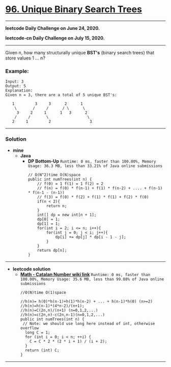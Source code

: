 # [96. Unique Binary Search Trees](https://leetcode.com/problems/unique-binary-search-trees/)

---

**leetcode Daily Challenge on June 24, 2020.**

**leetcode-cn Daily Challenge on July 15, 2020.**

---

Given n, how many structurally unique **BST's** (binary search trees) that store values 1 ... n?

### Example:
```
Input: 3
Output: 5
Explanation:
Given n = 3, there are a total of 5 unique BST's:

   1         3     3      2      1
    \       /     /      / \      \
     3     2     1      1   3      2
    /     /       \                 \
   2     1         2                 3
```

---


### Solution
* **mine**
  * **Java**
    * **DP Bottom-Up** `Runtime: 0 ms, faster than 100.00%, Memory Usage: 36.3 MB, less than 33.21% of Java online submissions`
      ```
      // O(N^2)time O(N)space
      public int numTrees(int n) {
          // f(0) = 1 f(1) = 1 f(2) = 2
          // f(n) = f(0) * f(n-1) + f(1) * f(n-2) + .... + f(n-1) * f(n-1 - (n-1))
          // f(3) = f(0) * f(2) + f(1) * f(1) + f(2) * f(0)
          if(n < 2){
              return n;
          }
          int[] dp = new int[n + 1];
          dp[0] = 1;
          dp[1] = 1;
          for(int i = 2; i <= n; i++){
              for(int j = 0; j < i; j++){
                  dp[i] += dp[j] * dp[i - 1 - j];
              }   
          }
          return dp[n];
      }
      ```
  
---

* **leetcode solution**
  * **[Math - Catalan Number  wiki link](https://en.wikipedia.org/wiki/Catalan_number)** `Runtime: 0 ms, faster than 100.00%, Memory Usage: 35.6 MB, less than 99.88% of Java online submissions`
    ```
    //O(N)time O(1)space

    //h(n)= h(0)*h(n-1)+h(1)*h(n-2) + ... + h(n-1)*h(0) (n>=2)
    //h(n)=h(n-1)*(4*n-2)/(n+1);
    //h(n)=C(2n,n)/(n+1) (n=0,1,2,...)
    //h(n)=c(2n,n)-c(2n,n-1)(n=0,1,2,...)
    public int numTrees(int n) {
     // Note: we should use long here instead of int, otherwise overflow
      long C = 1;
      for (int i = 0; i < n; ++i) {
        C = C * 2 * (2 * i + 1) / (i + 2);
      }
      return (int) C;
    }
    ```


---

